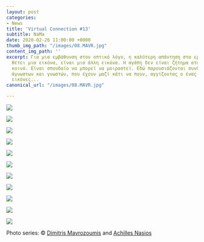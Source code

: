 ```yaml
---
layout: post
categories:
- News
title: 'Virtual Connection #13'
subtitle: NaMa
date: 2020-02-26 11:00:00 +0000
thumb_img_path: "/images/08.MAVR.jpg"
content_img_path: ''
excerpt: Για μια εμβάθυνση στον οπτικό λόγο, η καλύτερη απάντηση στα ερωτήματα που
  θέτει μια εικόνα, είναι μια άλλη εικόνα. Η αγάπη δεν είναι ζήτημα ατομικό, αλλά
  κοινό. Είναι σπουδαίο να μπορεί να μοιραστεί. Εδώ παρουσιάζονται συνδέσεις φίλων,
  άγνωστων και γνωστών, που έχουν μαζί κάτι να πουν, αγγίζοντας ο ένας τον άλλον με
  εικόνες...
canonical_url: "/images/08.MAVR.jpg"

---
```

![](/images/bwok-2.jpg)

![](/images/01.MAVR_MG_9931.jpg)

![](/images/02.MAVR.jpg)

![](/images/03.MAVR_MG_6485.jpg)

![](/images/04.MAVR.jpg)

![](/images/05.MAVR.L1010404.jpg)

![](/images/06.MAVR.jpg)

![](/images/07.MAVR.jpg)

![](/images/08.MAVR.jpg)

![](/images/09.MAVR_MG_9982.jpg)

![](/images/10.MAVR.jpg)

Photo series: © <a href="https://www.facebook.com/mavrozoymis.dimitris" target="blank">Dimitris Mavrozoumis</a> and  <a href="[https://anikon.org/"  target="blank">Achilles Nasios</a>